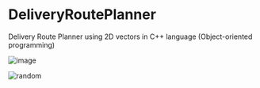 # DeliveryRoutePlanner
Delivery Route Planner using 2D vectors in C++ language (Object-oriented programming)

![image](https://user-images.githubusercontent.com/95705759/171919567-f8ff754a-b63f-4b33-9fb1-d852f89d9b91.png)

![random](https://user-images.githubusercontent.com/95705759/171920071-1487287a-b072-47f7-a795-1653ed5b029f.png)
